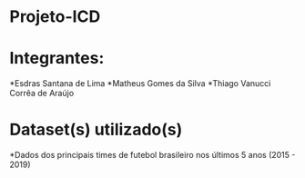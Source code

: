 # Projeto-ICD

# Integrantes:
  *Esdras Santana de Lima
  *Matheus Gomes da Silva
  *Thiago Vanucci Corrêa de Araújo
# Dataset(s) utilizado(s)
  *Dados dos principais times de futebol brasileiro nos últimos 5 anos (2015 - 2019)
